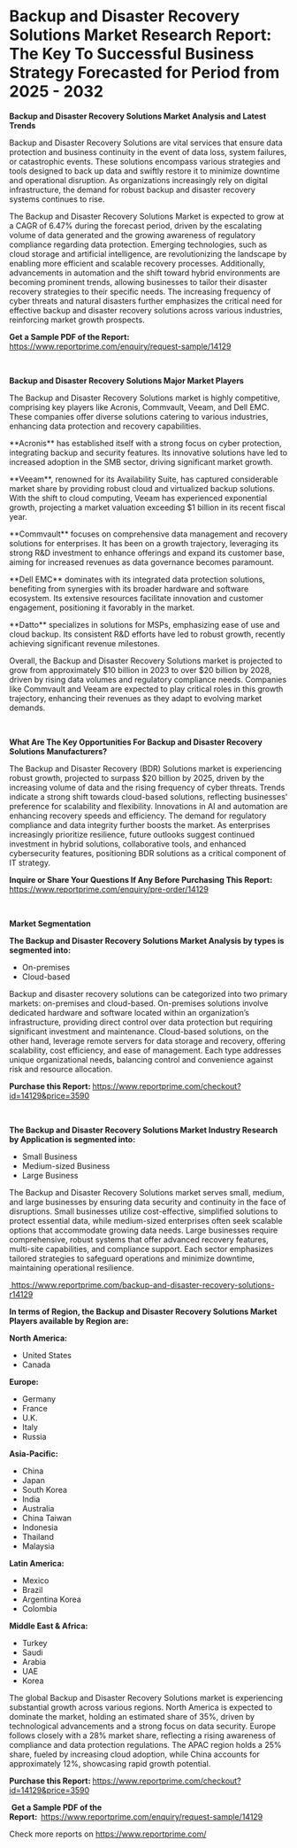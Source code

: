 <p><h1>Backup and Disaster Recovery Solutions Market Research Report: The Key To Successful Business Strategy Forecasted for Period from 2025 - 2032</h1></p><p><strong>Backup and Disaster Recovery Solutions Market Analysis and Latest Trends</strong></p>
<p><p>Backup and Disaster Recovery Solutions are vital services that ensure data protection and business continuity in the event of data loss, system failures, or catastrophic events. These solutions encompass various strategies and tools designed to back up data and swiftly restore it to minimize downtime and operational disruption. As organizations increasingly rely on digital infrastructure, the demand for robust backup and disaster recovery systems continues to rise.</p><p>The Backup and Disaster Recovery Solutions Market is expected to grow at a CAGR of 6.47% during the forecast period, driven by the escalating volume of data generated and the growing awareness of regulatory compliance regarding data protection. Emerging technologies, such as cloud storage and artificial intelligence, are revolutionizing the landscape by enabling more efficient and scalable recovery processes. Additionally, advancements in automation and the shift toward hybrid environments are becoming prominent trends, allowing businesses to tailor their disaster recovery strategies to their specific needs. The increasing frequency of cyber threats and natural disasters further emphasizes the critical need for effective backup and disaster recovery solutions across various industries, reinforcing market growth prospects.</p></p>
<p><strong>Get a Sample PDF of the Report:&nbsp;</strong> <a href="https://www.reportprime.com/enquiry/request-sample/14129?utm_campaign=3164&utm_medium=2&utm_source=Github&utm_content=ia&utm_term=20032025&utm_id=backup-and-disaster-recovery-solutions">https://www.reportprime.com/enquiry/request-sample/14129</a></p>
<p>&nbsp;</p>
<p><strong>Backup and Disaster Recovery Solutions Major Market Players</strong></p>
<p><p>The Backup and Disaster Recovery Solutions market is highly competitive, comprising key players like Acronis, Commvault, Veeam, and Dell EMC. These companies offer diverse solutions catering to various industries, enhancing data protection and recovery capabilities.</p><p>**Acronis** has established itself with a strong focus on cyber protection, integrating backup and security features. Its innovative solutions have led to increased adoption in the SMB sector, driving significant market growth. </p><p>**Veeam**, renowned for its Availability Suite, has captured considerable market share by providing robust cloud and virtualized backup solutions. With the shift to cloud computing, Veeam has experienced exponential growth, projecting a market valuation exceeding $1 billion in its recent fiscal year.</p><p>**Commvault** focuses on comprehensive data management and recovery solutions for enterprises. It has been on a growth trajectory, leveraging its strong R&D investment to enhance offerings and expand its customer base, aiming for increased revenues as data governance becomes paramount.</p><p>**Dell EMC** dominates with its integrated data protection solutions, benefiting from synergies with its broader hardware and software ecosystem. Its extensive resources facilitate innovation and customer engagement, positioning it favorably in the market.</p><p>**Datto** specializes in solutions for MSPs, emphasizing ease of use and cloud backup. Its consistent R&D efforts have led to robust growth, recently achieving significant revenue milestones.</p><p>Overall, the Backup and Disaster Recovery Solutions market is projected to grow from approximately $10 billion in 2023 to over $20 billion by 2028, driven by rising data volumes and regulatory compliance needs. Companies like Commvault and Veeam are expected to play critical roles in this growth trajectory, enhancing their revenues as they adapt to evolving market demands.</p></p>
<p>&nbsp;</p>
<p><strong>What Are The Key Opportunities For Backup and Disaster Recovery Solutions Manufacturers?</strong></p>
<p><p>The Backup and Disaster Recovery (BDR) Solutions market is experiencing robust growth, projected to surpass $20 billion by 2025, driven by the increasing volume of data and the rising frequency of cyber threats. Trends indicate a strong shift towards cloud-based solutions, reflecting businesses' preference for scalability and flexibility. Innovations in AI and automation are enhancing recovery speeds and efficiency. The demand for regulatory compliance and data integrity further boosts the market. As enterprises increasingly prioritize resilience, future outlooks suggest continued investment in hybrid solutions, collaborative tools, and enhanced cybersecurity features, positioning BDR solutions as a critical component of IT strategy.</p></p>
<p><strong>Inquire or Share Your Questions If Any Before Purchasing This Report:</strong> <a href="https://www.reportprime.com/enquiry/pre-order/14129?utm_campaign=3164&utm_medium=2&utm_source=Github&utm_content=ia&utm_term=20032025&utm_id=backup-and-disaster-recovery-solutions">https://www.reportprime.com/enquiry/pre-order/14129</a></p>
<p>&nbsp;</p>
<p><strong>Market Segmentation</strong></p>
<p><strong>The Backup and Disaster Recovery Solutions Market Analysis by types is segmented into:</strong></p>
<p><ul><li>On-premises</li><li>Cloud-based</li></ul></p>
<p><p>Backup and disaster recovery solutions can be categorized into two primary markets: on-premises and cloud-based. On-premises solutions involve dedicated hardware and software located within an organization’s infrastructure, providing direct control over data protection but requiring significant investment and maintenance. Cloud-based solutions, on the other hand, leverage remote servers for data storage and recovery, offering scalability, cost efficiency, and ease of management. Each type addresses unique organizational needs, balancing control and convenience against risk and resource allocation.</p></p>
<p><strong>Purchase this Report:&nbsp;</strong><a href="https://www.reportprime.com/checkout?id=14129&price=3590&utm_campaign=3164&utm_medium=2&utm_source=Github&utm_content=ia&utm_term=20032025&utm_id=backup-and-disaster-recovery-solutions">https://www.reportprime.com/checkout?id=14129&price=3590</a></p>
<p>&nbsp;</p>
<p><strong>The Backup and Disaster Recovery Solutions Market Industry Research by Application is segmented into:</strong></p>
<p><ul><li>Small Business</li><li>Medium-sized Business</li><li>Large Business</li></ul></p>
<p><p>The Backup and Disaster Recovery Solutions market serves small, medium, and large businesses by ensuring data security and continuity in the face of disruptions. Small businesses utilize cost-effective, simplified solutions to protect essential data, while medium-sized enterprises often seek scalable options that accommodate growing data needs. Large businesses require comprehensive, robust systems that offer advanced recovery features, multi-site capabilities, and compliance support. Each sector emphasizes tailored strategies to safeguard operations and minimize downtime, maintaining operational resilience.</p></p>
<p><a href="https://www.reportprime.com/backup-and-disaster-recovery-solutions-r14129?utm_campaign=3164&utm_medium=2&utm_source=Github&utm_content=ia&utm_term=20032025&utm_id=backup-and-disaster-recovery-solutions">&nbsp;https://www.reportprime.com/backup-and-disaster-recovery-solutions-r14129</a></p>
<p><strong>In terms of Region, the Backup and Disaster Recovery Solutions Market Players available by Region are:</strong></p>
<p>
    <p> <strong> North America: </strong>
        <ul>
            <li>United States</li>
            <li>Canada</li>
        </ul>
        </p> 
    <p> <strong> Europe: </strong>
        <ul>
            <li>Germany</li>
            <li>France</li>
            <li>U.K.</li>
            <li>Italy</li>
            <li>Russia</li>
        </ul>
        </p> 
    <p> <strong> Asia-Pacific: </strong>
        <ul>
            <li>China</li>
            <li>Japan</li>
            <li>South Korea</li>
            <li>India</li>
            <li>Australia</li>
            <li>China Taiwan</li>
            <li>Indonesia</li>
            <li>Thailand</li>
            <li>Malaysia</li>
        </ul>
        </p> 
    <p> <strong> Latin America: </strong>
        <ul>
            <li>Mexico</li>
            <li>Brazil</li>
            <li>Argentina Korea</li>
            <li>Colombia</li>
        </ul>
        </p> 
    <p> <strong> Middle East & Africa: </strong>
        <ul>
            <li>Turkey</li>
            <li>Saudi</li>
            <li>Arabia</li>
            <li>UAE</li>
            <li>Korea</li>
        </ul>
    </p>
    </p>
<p><p>The global Backup and Disaster Recovery Solutions market is experiencing substantial growth across various regions. North America is expected to dominate the market, holding an estimated share of 35%, driven by technological advancements and a strong focus on data security. Europe follows closely with a 28% market share, reflecting a rising awareness of compliance and data protection regulations. The APAC region holds a 25% share, fueled by increasing cloud adoption, while China accounts for approximately 12%, showcasing rapid growth potential.</p></p>
<p><strong>Purchase this Report: </strong><a href="https://www.reportprime.com/checkout?id=14129&price=3590&utm_campaign=3164&utm_medium=2&utm_source=Github&utm_content=ia&utm_term=20032025&utm_id=backup-and-disaster-recovery-solutions">https://www.reportprime.com/checkout?id=14129&price=3590</a></p>
<p>&nbsp;<strong>Get a Sample PDF of the Report:&nbsp;&nbsp;</strong><a href="https://www.reportprime.com/enquiry/request-sample/14129?utm_campaign=3164&utm_medium=2&utm_source=Github&utm_content=ia&utm_term=20032025&utm_id=backup-and-disaster-recovery-solutions">https://www.reportprime.com/enquiry/request-sample/14129</a></p>
<p><strong></strong></p>
<p>Check more reports on <a href="https://www.reportprime.com/?utm_campaign=3164&utm_medium=2&utm_source=Github&utm_content=ia&utm_term=20032025&utm_id=backup-and-disaster-recovery-solutions">https://www.reportprime.com/</a></p>